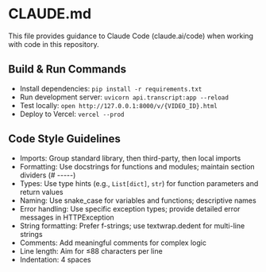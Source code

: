# CLAUDE.md

This file provides guidance to Claude Code (claude.ai/code) when working with code in this repository.

## Build & Run Commands
- Install dependencies: `pip install -r requirements.txt`
- Run development server: `uvicorn api.transcript:app --reload`
- Test locally: `open http://127.0.0.1:8000/v/{VIDEO_ID}.html`
- Deploy to Vercel: `vercel --prod`

## Code Style Guidelines
- Imports: Group standard library, then third-party, then local imports
- Formatting: Use docstrings for functions and modules; maintain section dividers (# -----)
- Types: Use type hints (e.g., `List[dict]`, `str`) for function parameters and return values
- Naming: Use snake_case for variables and functions; descriptive names
- Error handling: Use specific exception types; provide detailed error messages in HTTPException
- String formatting: Prefer f-strings; use textwrap.dedent for multi-line strings
- Comments: Add meaningful comments for complex logic
- Line length: Aim for ≤88 characters per line
- Indentation: 4 spaces